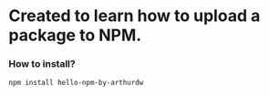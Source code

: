 # Created to learn how to upload a package to NPM.
### How to install?
```bash
npm install hello-npm-by-arthurdw
```
